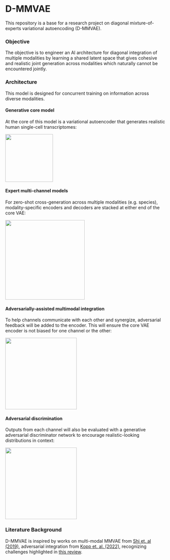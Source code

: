 # D-MMVAE

This repository is a base for a research project on diagonal mixture-of-experts variational autoencoding (D-MMVAE). 

### Objective

The objective is to engineer an AI architecture for diagonal integration of multiple modalities by learning a shared latent space that gives cohesive and realistic joint generation across modalities which naturally cannot be encountered jointly.

### Architecture

This model is designed for concurrent training on information across diverse modalities.

#### Generative core model

At the core of this model is a variational autoencoder that generates realistic human single-cell transcriptomes:

<img src="https://github.com/zdebruine/D-MMVAE/assets/2014816/93f54bf3-95b6-4211-822a-62bb72b3849a" width="150">  

####  Expert multi-channel models

For zero-shot cross-generation across multiple modalities (e.g. species), modality-specific encoders and decoders are stacked at either end of the core VAE:

<img src="https://github.com/zdebruine/D-MMVAE/assets/2014816/48097b88-dfb3-4eec-8d14-0ece9fd50c7f" width="250">  

#### Adversarially-assisted multimodal integration

To help channels communicate with each other and synergize, adversarial feedback will be added to the encoder. This will ensure the core VAE encoder is not biased for one channel or the other:

<img src="https://github.com/zdebruine/D-MMVAE/assets/2014816/2434da47-1a17-467d-89a1-614049e2830a" width="225">  

#### Adversarial discrimination

Outputs from each channel will also be evaluated with a generative adversarial discriminator network to encourage realistic-looking distributions in context:

<img src="https://github.com/zdebruine/D-MMVAE/assets/2014816/5997b68f-1c53-460c-9764-52cad07c85bf" width="225">  

### Literature Background

D-MMVAE is inspired by works on multi-modal MMVAE from [Shi et. al (2019)](https://arxiv.org/abs/1911.03393), adversarial integration from [Kopp et. al. (2022)](https://www.nature.com/articles/s42256-022-00443-1), recognizing challenges highlighted in [this review](https://www.nature.com/articles/s41467-022-31104-x).
